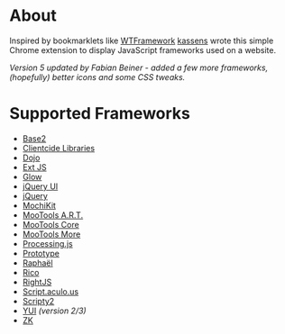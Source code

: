 About
=====

Inspired by bookmarklets like [WTFramework](http://nouincolor.com/wtframework/2.0/) [kassens](https://github.com/kassens) wrote this simple Chrome extension to display JavaScript frameworks used on a website.

*Version 5 updated by Fabian Beiner - added a few more frameworks, (hopefully) better icons and some CSS tweaks.*

Supported Frameworks
====================

* [Base2](http://code.google.com/p/base2/)
* [Clientcide Libraries](http://www.clientcide.com/wiki/)
* [Dojo](http://dojotoolkit.org/)
* [Ext JS](http://www.sencha.com/)
* [Glow](http://www.bbc.co.uk/glow/)
* [jQuery UI](http://jqueryui.com/)
* [jQuery](http://jquery.com/)
* [MochiKit](http://mochi.github.com/mochikit/)
* [MooTools A.R.T.](https://github.com/anutron/art)
* [MooTools Core](http://mootools.net/)
* [MooTools More](http://mootools.net/)
* [Processing.js](http://processingjs.org/)
* [Prototype](http://www.prototypejs.org/)
* [Raphaël](http://raphaeljs.com/)
* [Rico](http://openrico.org/)
* [RightJS](http://rightjs.org/)
* [Script.aculo.us](http://script.aculo.us/)
* [Scripty2](http://scripty2.com/)
* [YUI](http://developer.yahoo.com/yui/) *(version 2/3)*
* [ZK](http://www.zkoss.org/)

